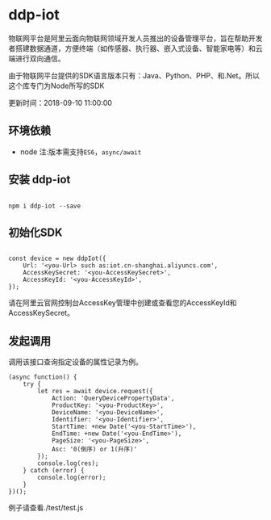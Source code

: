 # ddp-iot 

物联网平台是阿里云面向物联网领域开发人员推出的设备管理平台，旨在帮助开发者搭建数据通道，方便终端（如传感器、执行器、嵌入式设备、智能家电等）和云端进行双向通信。

由于物联网平台提供的SDK语言版本只有：Java、Python、PHP、和.Net。所以这个库专门为Node所写的SDK

更新时间：2018-09-10 11:00:00

## 环境依赖

- node 注:版本需支持`ES6`，`async/await`

## 安装 ddp-iot

```

npm i ddp-iot --save

```

## 初始化SDK

```

const device = new ddpIot({
    Url: '<you-Url> such as:iot.cn-shanghai.aliyuncs.com',
    AccessKeySecret: '<you-AccessKeySecret>',
    AccessKeyId: '<you-AccessKeyId>',
});

```

请在阿里云官网控制台AccessKey管理中创建或查看您的AccessKeyId和AccessKeySecret。

## 发起调用

调用该接口查询指定设备的属性记录为例。

```
(async function() {
    try {
        let res = await device.request({
            Action: 'QueryDevicePropertyData',
            ProductKey: '<you-ProductKey>',
            DeviceName: '<you-DeviceName>',
            Identifier: '<you-Identifier>',
            StartTime: +new Date('<you-StartTime>'),
            EndTime: +new Date('<you-EndTime>'),
            PageSize: '<you-PageSize>',
            Asc: '0(倒序) or 1(升序)'
        });
        console.log(res);
    } catch (error) {
        console.log(error);
    }
})();

```

例子请查看./test/test.js